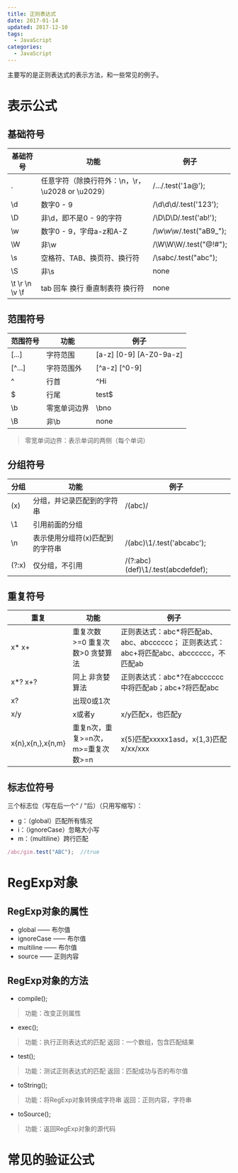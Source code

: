 ```yaml
---
title: 正则表达式
date: 2017-01-14
updated: 2017-12-10
tags: 
  - JavaScript
categories: 
  - JavaScript
---
```


主要写的是正则表达式的表示方法，和一些常见的例子。

<!--more-->

# 表示公式
## 基础符号

|  基础符号   |  功能   |  例子   |
| --- | --- | --- |
|  .   |  任意字符（除换行符外：\n，\r，\u2028 or \u2029）   |  /.../.test('1a@');   |
|  \d   |  数字0 - 9   |  /\d\d\d/.test('123');   |
|  \D   |  非\d，即不是0 - 9的字符   |  /\D\D\D/.test('ab!');   |
|  \w   |  数字0 - 9，字母a-z和A-Z   |  /\w\w\w/.test("aB9\_");   |
|  \W   |  非\w   |  /\W\W\W/.test("@!#");   |
|  \s   |  空格符、TAB、换页符、换行符   |  /\sabc/.test("abc");   |
|  \S   |  非\s   |  none   |
|  \t \r \n \v \f   |  tab 回车 换行 垂直制表符 换行符   |  none   |

## 范围符号

|  范围符号   |  功能   |  例子   |
| --- | --- | --- |
|  [...]   |  字符范围   |  [a-z]  [0-9]  [A-Z0-9a-z]  |
|  [^...]   |  字符范围外   |  [^a-z]  [^0-9]    |
|  ^   |  行首   |  ^Hi   |
|  $   |  行尾   |  test$   |
|  \b   |  零宽单词边界   |  \bno   |
|  \B   |  非\b   |  none   |

> 零宽单词边界：表示单词的两侧（每个单词）

## 分组符号

|  分组   |  功能   |  例子   |
| --- | --- | --- |
|  (x)   |  分组，并记录匹配到的字符串   |  /(abc)/   |
|  \1   |  引用前面的分组   |     |
|  \n   |  表示使用分组符(x)匹配到的字符串   |  /(abc)\1/.test('abcabc');   |
|  (?:x)   |  仅分组，不引用   |  /(?:abc)(def)\1/.test(abcdefdef);   |

## 重复符号

|  重复   |  功能   |  例子   |
| --- | --- | --- |
|  x\*  x+   |  重复次数>=0  重复次数>0  贪婪算法  |  正则表达式：abc\*将匹配ab、abc、abcccccc； 正则表达式：abc+将匹配abc、abcccccc，不匹配ab   |
|  x\*?  x+?   |  同上 非贪婪算法  |   正则表达式：abc\*?在abcccccc中将匹配ab；abc+?将匹配abc   |
|  x?   |  出现0或1次   |     |
|  x/y   |  x或者y   |  x/y匹配x，也匹配y   |
|  x{n},x{n,},x{n,m}   |  重复n次，重复>=n次，m>=重复次数>=n   |   x{5}匹配xxxxx1asd，x{1,3}匹配x/xx/xxx  |

## 标志位符号

三个标志位（写在后一个“ / ”后）（只用写缩写）：

- g：（global）匹配所有情况
- i：（ignoreCase）忽略大小写
- m：（multiline）跨行匹配

```javascript
/abc/gim.test("ABC");  //true
```

# RegExp对象

## RegExp对象的属性

-  global  ——  布尔值  
-  ignoreCase  ——  布尔值
-   multiline  ——  布尔值
-  source  ——  正则内容

## RegExp对象的方法

- compile();
>功能：改变正则属性

- exec();
> 功能：执行正则表达式的匹配
> 返回：一个数组，包含匹配结果

- test();
> 功能：测试正则表达式的匹配
> 返回：匹配成功与否的布尔值

- toString();
> 功能：将RegExp对象转换成字符串
> 返回：正则内容，字符串

- toSource();
> 功能：返回RegExp对象的源代码

# 常见的验证公式

